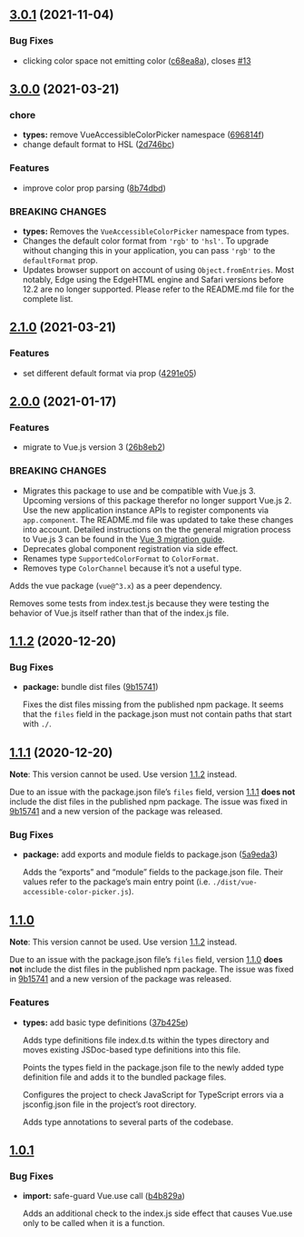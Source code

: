 ## [3.0.1](https://github.com/kleinfreund/vue-accessible-color-picker/compare/v3.0.0...v3.0.1) (2021-11-04)


### Bug Fixes

* clicking color space not emitting color ([c68ea8a](https://github.com/kleinfreund/vue-accessible-color-picker/commit/c68ea8a0bc838c0578b7dba4fe58f5a63025b21b)), closes [#13](https://github.com/kleinfreund/vue-accessible-color-picker/issues/13)

## [3.0.0](https://github.com/kleinfreund/vue-accessible-color-picker/compare/v2.1.0...v3.0.0) (2021-03-21)


### chore

* **types:** remove VueAccessibleColorPicker namespace ([696814f](https://github.com/kleinfreund/vue-accessible-color-picker/commit/696814f8d8f119499b535aba17808b0bd185215f))
* change default format to HSL ([2d746bc](https://github.com/kleinfreund/vue-accessible-color-picker/commit/2d746bc7aa28a9f7cb4c3535999c26bac9741e7e))


### Features

* improve color prop parsing ([8b74dbd](https://github.com/kleinfreund/vue-accessible-color-picker/commit/8b74dbd0d3a6bd502d62e1c367c999c8bc8d54d6))


### BREAKING CHANGES

* **types:** Removes the `VueAccessibleColorPicker` namespace from types.
* Changes the default color format from `'rgb'` to `'hsl'`. To upgrade without changing this in your application, you can pass `'rgb'` to the `defaultFormat` prop.
* Updates browser support on account of using `Object.fromEntries`. Most notably, Edge using the EdgeHTML engine and Safari versions before 12.2 are no longer supported. Please refer to the README.md file for the complete list.

## [2.1.0](https://github.com/kleinfreund/vue-accessible-color-picker/compare/v2.0.0...v2.1.0) (2021-03-21)


### Features

* set different default format via prop ([4291e05](https://github.com/kleinfreund/vue-accessible-color-picker/commit/4291e058e19784d99060ad6354d159831da7628d))

## [2.0.0](https://github.com/kleinfreund/vue-accessible-color-picker/compare/v1.1.2...v2.0.0) (2021-01-17)


### Features

* migrate to Vue.js version 3 ([26b8eb2](https://github.com/kleinfreund/vue-accessible-color-picker/commit/26b8eb2f30b8c57d65b26b71b62395a7e6295786))


### BREAKING CHANGES

* Migrates this package to use and be compatible with Vue.js 3. Upcoming versions of this package therefor no longer support Vue.js 2. Use the new application instance APIs to register components via `app.component`. The README.md file was updated to take these changes into account. Detailed instructions on the the general migration process to Vue.js 3 can be found in the [Vue 3 migration guide](https://v3.vuejs.org/guide/migration/introduction.html).
* Deprecates global component registration via side effect.
* Renames type `SupportedColorFormat` to `ColorFormat`.
* Removes type `ColorChannel` because it’s not a useful type.

Adds the vue package (`vue@^3.x`) as a peer dependency.

Removes some tests from index.test.js because they were testing the behavior of Vue.js itself rather than that of the index.js file.

## [1.1.2](https://github.com/kleinfreund/vue-accessible-color-picker/compare/v1.1.1...v1.1.2) (2020-12-20)


### Bug Fixes

* **package:** bundle dist files ([9b15741](https://github.com/kleinfreund/vue-accessible-color-picker/commit/9b157413af303e749f8f9d70faef051f6af11f7b))

  Fixes the dist files missing from the published npm package. It seems that the `files` field in the package.json must not contain paths that start with `./`.

## [1.1.1](https://github.com/kleinfreund/vue-accessible-color-picker/compare/v1.1.0...v1.1.1) (2020-12-20)

**Note**: This version cannot be used. Use version [1.1.2](https://github.com/kleinfreund/vue-accessible-color-picker/releases/tag/v1.1.2) instead.

Due to an issue with the package.json file’s `files` field, version [1.1.1](https://github.com/kleinfreund/vue-accessible-color-picker/releases/tag/v1.1.1) **does not** include the dist files in the published npm package. The issue was fixed in [9b15741](https://github.com/kleinfreund/vue-accessible-color-picker/commit/9b157413af303e749f8f9d70faef051f6af11f7b) and a new version of the package was released.


### Bug Fixes

* **package:** add exports and module fields to package.json ([5a9eda3](https://github.com/kleinfreund/vue-accessible-color-picker/commit/5a9eda391f437f99b7922e36894463f30d35a1fa))

  Adds the “exports” and “module” fields to the package.json file. Their values refer to the package’s main entry point (i.e. `./dist/vue-accessible-color-picker.js`).

## [1.1.0](https://github.com/kleinfreund/vue-accessible-color-picker/compare/v1.0.1...v1.1.0)

**Note**: This version cannot be used. Use version [1.1.2](https://github.com/kleinfreund/vue-accessible-color-picker/releases/tag/v1.1.2) instead.

Due to an issue with the package.json file’s `files` field, version [1.1.0](https://github.com/kleinfreund/vue-accessible-color-picker/releases/tag/v1.1.0) **does not** include the dist files in the published npm package. The issue was fixed in [9b15741](https://github.com/kleinfreund/vue-accessible-color-picker/commit/9b157413af303e749f8f9d70faef051f6af11f7b) and a new version of the package was released.


### Features

* **types:** add basic type definitions ([37b425e](https://github.com/kleinfreund/vue-accessible-color-picker/commit/37b425ed19f248017a65eaedd2c783de5f19ae7d))

  Adds type definitions file index.d.ts within the types directory and moves existing JSDoc-based type definitions into this file.

  Points the types field in the package.json file to the newly added type definition file and adds it to the bundled package files.

  Configures the project to check JavaScript for TypeScript errors via a jsconfig.json file in the project’s root directory.

  Adds type annotations to several parts of the codebase.

## [1.0.1](https://github.com/kleinfreund/vue-accessible-color-picker/compare/v1.0.0...v1.0.1)


### Bug Fixes

* **import:** safe-guard Vue.use call ([b4b829a](https://github.com/kleinfreund/vue-accessible-color-picker/commit/b4b829a096111e89290d6d3daf04012c3041a965))

  Adds an additional check to the index.js side effect that causes Vue.use only to be called when it is a function.
